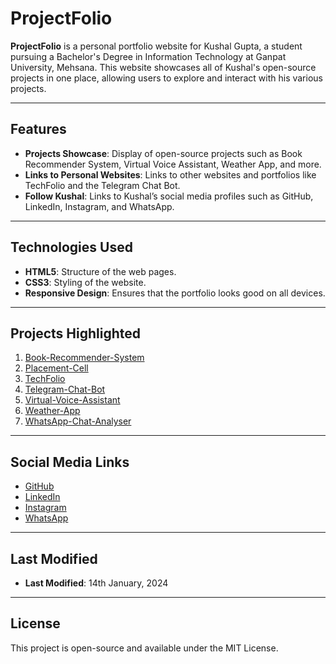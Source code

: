 # ProjectFolio

**ProjectFolio** is a personal portfolio website for Kushal Gupta, a student pursuing a Bachelor's Degree in Information Technology at Ganpat University, Mehsana. This website showcases all of Kushal's open-source projects in one place, allowing users to explore and interact with his various projects.

---

## Features

- **Projects Showcase**: Display of open-source projects such as Book Recommender System, Virtual Voice Assistant, Weather App, and more.
- **Links to Personal Websites**: Links to other websites and portfolios like TechFolio and the Telegram Chat Bot.
- **Follow Kushal**: Links to Kushal’s social media profiles such as GitHub, LinkedIn, Instagram, and WhatsApp.

---

## Technologies Used

- **HTML5**: Structure of the web pages.
- **CSS3**: Styling of the website.
- **Responsive Design**: Ensures that the portfolio looks good on all devices.

---

## Projects Highlighted

1. [Book-Recommender-System](https://book-recommender-system-by-kg.streamlit.app/)
2. [Placement-Cell](#)
3. [TechFolio](https://guptakushal03.github.io/TechFolio/)
4. [Telegram-Chat-Bot](http://t.me/PeacefulPalBot)
5. [Virtual-Voice-Assistant](https://github.com/guptakushal03/Virtual-Voice-Assistant)
6. [Weather-App](https://guptakushal03.github.io/The-Weather-App/)
7. [WhatsApp-Chat-Analyser](https://whatsapp-chat-analyser-by-kg.streamlit.app/)

---

## Social Media Links

- [GitHub](https://github.com/guptakushal03)
- [LinkedIn](https://www.linkedin.com/in/kushalgupta03/)
- [Instagram](https://www.instagram.com/kushal_gupta_03/)
- [WhatsApp](https://wa.me/918799446138)

---

## Last Modified

- **Last Modified**: 14th January, 2024

---

## License

This project is open-source and available under the MIT License.

